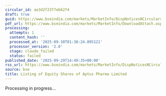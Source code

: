 ```yaml
---
circular_id: ae3d2f23f7eb62f4
draft: true
guid: https://www.bseindia.com/markets/MarketInfo/DispNoticesNCirculars.aspx?Noticeid={9C86BB21-CE7F-46F6-BC43-1ED9EDD02DE9}&noticeno=20250929-80&dt=09/29/2025&icount=80&totcount=87&flag=0
pdf_url: https://www.bseindia.com/markets/MarketInfo/DownloadAttach.aspx?id=20250929-80&attachedId=102bc283-5b5c-40a7-9a4d-a0107fea9ea2
processing:
  attempts: 1
  content_hash: ''
  processed_at: '2025-09-30T01:38:24.895121'
  processor_version: '2.0'
  stage: claude_failed
  status: failed
published_date: '2025-09-29T14:49:35+00:00'
rss_url: https://www.bseindia.com/markets/MarketInfo/DispNoticesNCirculars.aspx?Noticeid={9C86BB21-CE7F-46F6-BC43-1ED9EDD02DE9}&noticeno=20250929-80&dt=09/29/2025&icount=80&totcount=87&flag=0
source: bse
title: Listing of Equity Shares of Aptus Pharma Limited
---
```


Processing in progress...